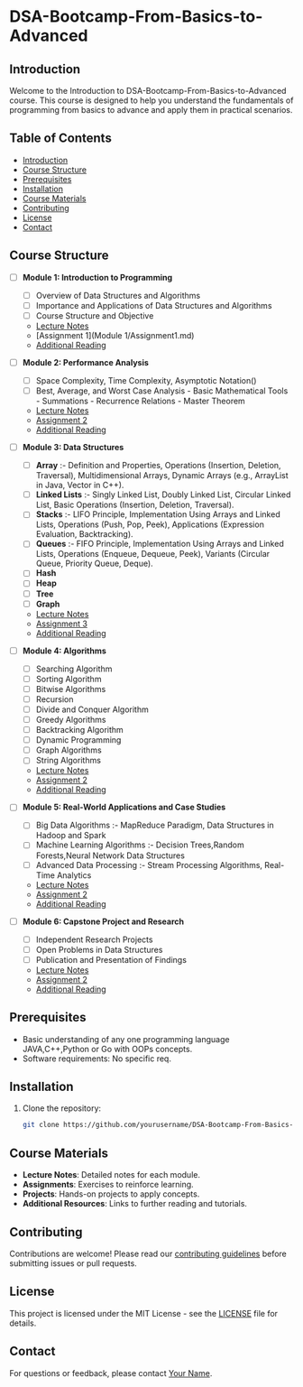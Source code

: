 # DSA-Bootcamp-From-Basics-to-Advanced

## Introduction
Welcome to the Introduction to DSA-Bootcamp-From-Basics-to-Advanced course. This course is designed to help you understand the fundamentals of programming from basics to advance and apply them in practical scenarios.

## Table of Contents
- [Introduction](#introduction)
- [Course Structure](#course-structure)
- [Prerequisites](#prerequisites)
- [Installation](#installation)
- [Course Materials](#course-materials)
- [Contributing](#contributing)
- [License](#license)
- [Contact](#contact)

## Course Structure
- [ ] **Module 1: Introduction to Programming**
  - [ ] Overview of Data Structures and Algorithms
  - [ ] Importance and Applications of Data Structures and Algorithms
  - [ ] Course Structure and Objective
  - [Lecture Notes](Module1/LectureNotes.md)
  - [Assignment 1](Module 1/Assignment1.md)
  - [Additional Reading](Module1/Resources/AdditionalReading.md)
- [ ] **Module 2: Performance Analysis**
  - [ ] Space Complexity, Time Complexity, Asymptotic Notation()
  - [ ] Best, Average, and Worst Case Analysis
           - Basic Mathematical Tools
           - Summations
           - Recurrence Relations
           - Master Theorem
  - [Lecture Notes](Module2/LectureNotes.md)
  - [Assignment 2](Module2/Assignment2.md)
  - [Additional Reading](Module2/Resources/AdditionalReading.md)
- [ ] **Module 3: Data Structures**
  - [ ] **Array** :- Definition and Properties, Operations (Insertion, Deletion, Traversal), Multidimensional Arrays, Dynamic Arrays (e.g., ArrayList in Java, Vector in C++).
  - [ ] **Linked Lists** :- Singly Linked List, Doubly Linked List, Circular Linked List, Basic Operations (Insertion, Deletion, Traversal).
  - [ ] **Stacks** :- LIFO Principle, Implementation Using Arrays and Linked Lists, Operations (Push, Pop, Peek), Applications (Expression Evaluation, Backtracking).
  - [ ] **Queues** :- FIFO Principle, Implementation Using Arrays and Linked Lists, Operations (Enqueue, Dequeue, Peek), Variants (Circular Queue, Priority Queue, Deque).
  - [ ] **Hash**
  - [ ] **Heap**
  - [ ] **Tree**
  - [ ] **Graph**
  - [Lecture Notes](Module3/LectureNotes.md)
  - [Assignment 3](Module3/Assignment3.md)
  - [Additional Reading](Module3/Resources/AdditionalReading.md)
- [ ] **Module 4: Algorithms**
  - [ ] Searching Algorithm
  - [ ] Sorting Algorithm
  - [ ] Bitwise Algorithms
  - [ ] Recursion
  - [ ] Divide and Conquer Algorithm
  - [ ] Greedy Algorithms
  - [ ] Backtracking Algorithm
  - [ ] Dynamic Programming
  - [ ] Graph Algorithms
  - [ ] String Algorithms
  - [Lecture Notes](Module2/LectureNotes.md)
  - [Assignment 2](Module2/Assignment2.md)
  - [Additional Reading](Module2/Resources/AdditionalReading.md)
- [ ] **Module 5: Real-World Applications and Case Studies**
  - [ ] Big Data Algorithms :- MapReduce Paradigm, Data Structures in Hadoop and Spark
  - [ ] Machine Learning Algorithms :- Decision Trees,Random Forests,Neural Network Data Structures
  - [ ] Advanced Data Processing :- Stream Processing Algorithms, Real-Time Analytics
  - [Lecture Notes](Module5/LectureNotes.md)
  - [Assignment 2](Module5/Assignment5.md)
  - [Additional Reading](Module5/Resources/AdditionalReading.md)

- [ ] **Module 6: Capstone Project and Research**
  - [ ] Independent Research Projects
  - [ ] Open Problems in Data Structures
  - [ ] Publication and Presentation of Findings
  - [Lecture Notes](Module2/LectureNotes.md)
  - [Assignment 2](Module2/Assignment2.md)
  - [Additional Reading](Module2/Resources/AdditionalReading.md)




## Prerequisites
- Basic understanding of any one programming language JAVA,C++,Python or Go with OOPs concepts.
- Software requirements: No specific req.

## Installation
1. Clone the repository:
    ```bash
    git clone https://github.com/yourusername/DSA-Bootcamp-From-Basics-to-Advanced.git
    ```


## Course Materials
- **Lecture Notes**: Detailed notes for each module.
- **Assignments**: Exercises to reinforce learning.
- **Projects**: Hands-on projects to apply concepts.
- **Additional Resources**: Links to further reading and tutorials.

## Contributing
Contributions are welcome! Please read our [contributing guidelines](CONTRIBUTING.md) before submitting issues or pull requests.

## License
This project is licensed under the MIT License - see the [LICENSE](LICENSE) file for details.

## Contact
For questions or feedback, please contact [Your Name](mailto:your.email@example.com).
